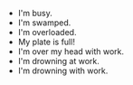 - I'm busy.
- I'm swamped.
- I'm overloaded.
- My plate is full! 
- I'm over my head with work.
- I'm drowning at work.
- I'm drowning with work.